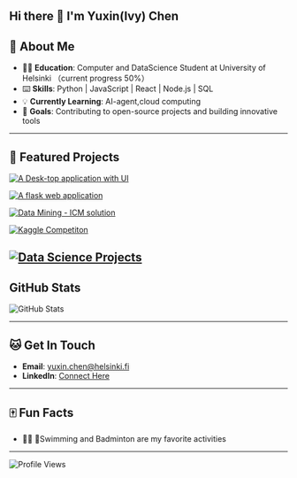 ## Hi there 👋 I'm Yuxin(Ivy) Chen

## 🥳 About Me  
- 🙇‍♀️ **Education**: Computer and DataScience Student at University of Helsinki （current progress 50%）  
- ⌨️ **Skills**: Python | JavaScript | React | Node.js | SQL  
- 💡 **Currently Learning**: AI-agent,cloud computing  
- 🔮 **Goals**: Contributing to open-source projects and building innovative tools  

---

## 🌟 Featured Projects  

[![A Desk-top application with UI](https://github-readme-stats.vercel.app/api/pin/?username=Ivy-Chen1999&repo=my_software_project&theme=radical)](https://github.com/Ivy-Chen1999/my_software_project)

[![A flask web application](https://github-readme-stats.vercel.app/api/pin/?username=Ivy-Chen1999&repo=web_programming_project&theme=radical)](https://github.com/Ivy-Chen1999/web_programming_project)

[![Data Mining - ICM solution](https://github-readme-stats.vercel.app/api/pin/?username=Ivy-Chen1999&repo=2021_ICM_ProblemD&theme=radical)](https://github.com/Ivy-Chen1999/2021_ICM_ProblemD)

[![Kaggle Competiton](https://github-readme-stats.vercel.app/api/pin/?username=Ivy-Chen1999&repo=Aaltoes-CVHackathon&theme=radical)](https://github.com/Ivy-Chen1999/Aaltoes-CVHackathon)

[![Data Science Projects](https://github-readme-stats.vercel.app/api/pin/?username=Ivy-Chen1999&repo=data_science_project&theme=radical)](https://github.com/Ivy-Chen1999/data_science_project)
---


## GitHub Stats  
![GitHub Stats](https://github-readme-stats.vercel.app/api?username=Ivy-Chen1999&show_icons=true&theme=radical)


---

## 🐱 Get In Touch  
- **Email**: yuxin.chen@helsinki.fi  
- **LinkedIn**: [Connect Here](www.linkedin.com/in/yuxin-ivy-chen)  


---

## 🀄️ Fun Facts  

- 🏊‍♀️ 🏸Swimming and Badminton are my favorite activities 


---

![Profile Views](https://komarev.com/ghpvc/?username=Ivy-Chen1999&color=blue&style=flat)
